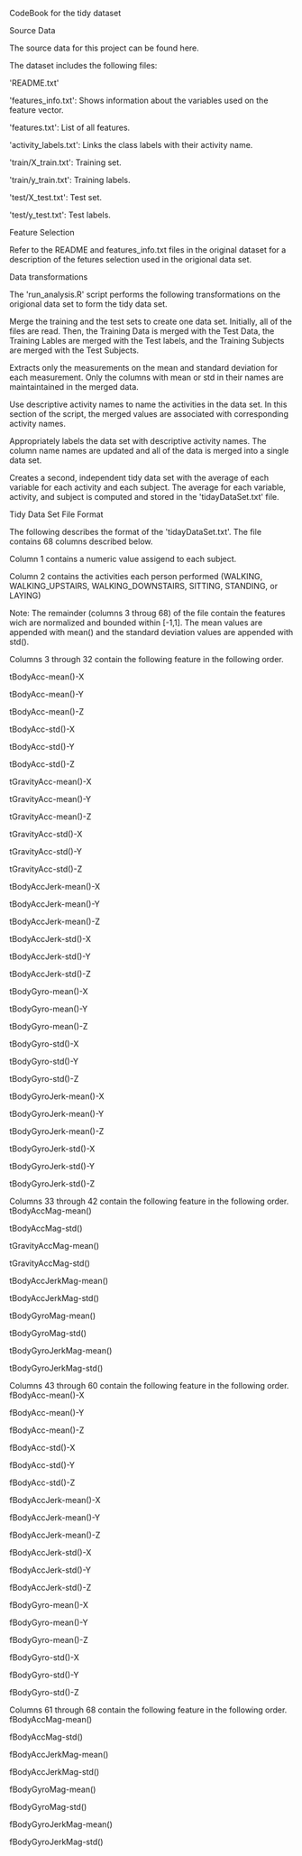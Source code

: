 CodeBook for the tidy dataset

Source Data

The source data for this project can be found here.

The dataset includes the following files:

'README.txt'

'features_info.txt': Shows information about the variables used on the feature vector.

'features.txt': List of all features.

'activity_labels.txt': Links the class labels with their activity name.

'train/X_train.txt': Training set.

'train/y_train.txt': Training labels.

'test/X_test.txt': Test set.

'test/y_test.txt': Test labels.

Feature Selection

Refer to the README and features_info.txt files in the original dataset for a description of the fetures selection used in the origional data set.

Data transformations

The 'run_analysis.R' script performs the following transformations on the origional data set to form the tidy data set.

Merge the training and the test sets to create one data set.
Initially, all of the files are read. Then, the Training Data is merged with the Test Data, the Training Lables are merged with the Test labels, and the Training Subjects are merged with the Test Subjects.

Extracts only the measurements on the mean and standard deviation for each measurement.
Only the columns with mean or std in their names are maintaintained in the merged data.

Use descriptive activity names to name the activities in the data set.
In this section of the script, the merged values are associated with corresponding activity names.

Appropriately labels the data set with descriptive activity names.
The column name names are updated and all of the data is merged into a single data set.

Creates a second, independent tidy data set with the average of each variable for each activity and each subject.
The average for each variable, activity, and subject is computed and stored in the 'tidayDataSet.txt' file.

Tidy Data Set File Format

The following describes the format of the 'tidayDataSet.txt'. The file contains 68 columns described below.

Column 1 contains a numeric value assigend to each subject.

Column 2 contains the activities each person performed (WALKING, WALKING_UPSTAIRS, WALKING_DOWNSTAIRS, SITTING, STANDING, or LAYING)

Note: The remainder (columns 3 throug 68) of the file contain the features wich are normalized and bounded within [-1,1]. The mean values are appended with mean() and the standard deviation values are appended with std().

Columns 3 through 32 contain the following feature in the following order.

tBodyAcc-mean()-X

tBodyAcc-mean()-Y

tBodyAcc-mean()-Z

tBodyAcc-std()-X

tBodyAcc-std()-Y

tBodyAcc-std()-Z

tGravityAcc-mean()-X

tGravityAcc-mean()-Y

tGravityAcc-mean()-Z

tGravityAcc-std()-X

tGravityAcc-std()-Y

tGravityAcc-std()-Z

tBodyAccJerk-mean()-X

tBodyAccJerk-mean()-Y

tBodyAccJerk-mean()-Z

tBodyAccJerk-std()-X

tBodyAccJerk-std()-Y

tBodyAccJerk-std()-Z

tBodyGyro-mean()-X

tBodyGyro-mean()-Y

tBodyGyro-mean()-Z

tBodyGyro-std()-X

tBodyGyro-std()-Y

tBodyGyro-std()-Z

tBodyGyroJerk-mean()-X

tBodyGyroJerk-mean()-Y

tBodyGyroJerk-mean()-Z

tBodyGyroJerk-std()-X

tBodyGyroJerk-std()-Y

tBodyGyroJerk-std()-Z

Columns 33 through 42 contain the following feature in the following order.
tBodyAccMag-mean()

tBodyAccMag-std()

tGravityAccMag-mean()

tGravityAccMag-std()

tBodyAccJerkMag-mean()

tBodyAccJerkMag-std()

tBodyGyroMag-mean()

tBodyGyroMag-std()

tBodyGyroJerkMag-mean()

tBodyGyroJerkMag-std()

Columns 43 through 60 contain the following feature in the following order.
fBodyAcc-mean()-X

fBodyAcc-mean()-Y

fBodyAcc-mean()-Z

fBodyAcc-std()-X

fBodyAcc-std()-Y

fBodyAcc-std()-Z

fBodyAccJerk-mean()-X

fBodyAccJerk-mean()-Y

fBodyAccJerk-mean()-Z

fBodyAccJerk-std()-X

fBodyAccJerk-std()-Y

fBodyAccJerk-std()-Z

fBodyGyro-mean()-X

fBodyGyro-mean()-Y

fBodyGyro-mean()-Z

fBodyGyro-std()-X

fBodyGyro-std()-Y

fBodyGyro-std()-Z

Columns 61 through 68 contain the following feature in the following order.
fBodyAccMag-mean()

fBodyAccMag-std()

fBodyAccJerkMag-mean()

fBodyAccJerkMag-std()

fBodyGyroMag-mean()

fBodyGyroMag-std()

fBodyGyroJerkMag-mean()

fBodyGyroJerkMag-std()
